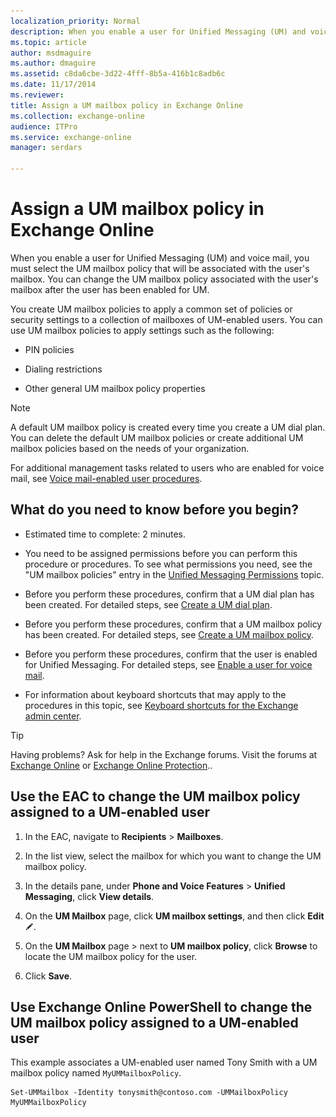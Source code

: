 ```yaml
---
localization_priority: Normal
description: When you enable a user for Unified Messaging (UM) and voice mail, you must select the UM mailbox policy that will be associated with the user's mailbox. You can change the UM mailbox policy associated with the user's mailbox after the user has been enabled for UM.
ms.topic: article
author: msdmaguire
ms.author: dmaguire
ms.assetid: c8da6cbe-3d22-4fff-8b5a-416b1c8adb6c
ms.date: 11/17/2014
ms.reviewer: 
title: Assign a UM mailbox policy in Exchange Online
ms.collection: exchange-online
audience: ITPro
ms.service: exchange-online
manager: serdars

---
```


# Assign a UM mailbox policy in Exchange Online

When you enable a user for Unified Messaging (UM) and voice mail, you must select the UM mailbox policy that will be associated with the user's mailbox. You can change the UM mailbox policy associated with the user's mailbox after the user has been enabled for UM.

You create UM mailbox policies to apply a common set of policies or security settings to a collection of mailboxes of UM-enabled users. You can use UM mailbox policies to apply settings such as the following:

- PIN policies

- Dialing restrictions

- Other general UM mailbox policy properties

> [!NOTE]
> A default UM mailbox policy is created every time you create a UM dial plan. You can delete the default UM mailbox policies or create additional UM mailbox policies based on the needs of your organization.

For additional management tasks related to users who are enabled for voice mail, see [Voice mail-enabled user procedures](voice-mail-enabled-user-procedures.md).

## What do you need to know before you begin?

- Estimated time to complete: 2 minutes.

- You need to be assigned permissions before you can perform this procedure or procedures. To see what permissions you need, see the "UM mailbox policies" entry in the [Unified Messaging Permissions](https://technet.microsoft.com/library/d326c3bc-8f33-434a-bf02-a83cc26a5498.aspx) topic.

- Before you perform these procedures, confirm that a UM dial plan has been created. For detailed steps, see [Create a UM dial plan](../../voice-mail-unified-messaging/connect-voice-mail-system/create-um-dial-plan.md).

- Before you perform these procedures, confirm that a UM mailbox policy has been created. For detailed steps, see [Create a UM mailbox policy](create-um-mailbox-policy.md).

- Before you perform these procedures, confirm that the user is enabled for Unified Messaging. For detailed steps, see [Enable a user for voice mail](enable-a-user-for-voice-mail.md).

- For information about keyboard shortcuts that may apply to the procedures in this topic, see [Keyboard shortcuts for the Exchange admin center](../../accessibility/keyboard-shortcuts-in-admin-center.md).

> [!TIP]
> Having problems? Ask for help in the Exchange forums. Visit the forums at [Exchange Online](https://go.microsoft.com/fwlink/p/?linkId=267542) or [Exchange Online Protection](https://go.microsoft.com/fwlink/p/?linkId=285351)..

## Use the EAC to change the UM mailbox policy assigned to a UM-enabled user

1. In the EAC, navigate to **Recipients** \> **Mailboxes**.

2. In the list view, select the mailbox for which you want to change the UM mailbox policy.

3. In the details pane, under **Phone and Voice Features** \> **Unified Messaging**, click **View details**.

4. On the **UM Mailbox** page, click **UM mailbox settings**, and then click **Edit** ![Edit icon](../../media/ITPro_EAC_EditIcon.gif).

5. On the **UM Mailbox** page \> next to **UM mailbox policy**, click **Browse** to locate the UM mailbox policy for the user.

6. Click **Save**.

## Use Exchange Online PowerShell to change the UM mailbox policy assigned to a UM-enabled user

This example associates a UM-enabled user named Tony Smith with a UM mailbox policy named `MyUMMailboxPolicy`.

```
Set-UMMailbox -Identity tonysmith@contoso.com -UMMailboxPolicy MyUMMailboxPolicy
```
